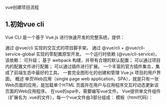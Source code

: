 vue创建项目流程

## 1.初始vue cli

Vue CLI 是一个基于 Vue.js 进行快速开发的完整系统，提供：

通过 @vue/cli 实现的交互式的项目脚手架。
通过 @vue/cli + @vue/cli-service-global 实现的零配置原型开发。
一个运行时依赖 (@vue/cli-service)，该依赖：
可升级；
基于 webpack 构建，并带有合理的默认配置；
可以通过项目内的配置文件进行配置；
可以通过插件进行扩展。
一个丰富的官方插件集合，集成了前端生态中最好的工具。
一套完全图形化的创建和管理 Vue.js 项目的用户界面。
概述
单页Web应用（single page web application，SPA），就是只有一张Web页面的应用，是加载单个HTML 页面并在用户与应用程序交互时动态更新该页面的Web应用程序。
在vue的spa中，需要编写vue文件。
Vue提供单文件组件（扩展名为 .vue的文件），每一个vue文件由3部分组成：
模板（html代码）：<template>
脚本（js代码）：<script>
样式（css代码）：<style>
就是只有一张HTML页面 所有的页面跳转都在这个HTML里面 局部刷新

## 2.使用vue cli构建项目

### 安装node.js [安装vue](https://so.csdn.net/so/search?q=安装vue&spm=1001.2101.3001.7020).cli 必须先安装node.js (官方网站[Node.js (nodejs.org)](https://nodejs.org/en))

## 3. 安装和卸载vue cli(命令安装)

1.安装

```bom
npm install -g @vue/cli
```

2.卸载

```bom
cnpm  uninstall  @vue/cli -g
npm   uninstall @vue/cli -g
```



##   4.创建项目

```bom
vue create 项目名
```

## 5.根据需求选择

 步骤1：在这里选择手动配置

![img](https://img-blog.csdnimg.cn/b6f50531fc254b8b9ea188f7ff1d9a1d.png?x-oss-process=image/watermark,type_d3F5LXplbmhlaQ,shadow_50,text_Q1NETiBA6Zm254S25ZCM5a2m44CC,size_20,color_FFFFFF,t_70,g_se,x_16)

步骤2：上下键控制 空格选择 这里选择Babel转码器 Router Vuex

![img](https://img-blog.csdnimg.cn/c1a2c80d24b74760bfeca805cde2a176.png?x-oss-process=image/watermark,type_d3F5LXplbmhlaQ,shadow_50,text_Q1NETiBA6Zm254S25ZCM5a2m44CC,size_20,color_FFFFFF,t_70,g_se,x_16)



选择的相关内容

```
 ? Check the features needed for your project: (Press <space> to select, <a> to toggle all, <i> to invert selection)
>( ) Babel //转码器，可以将ES6代码转为ES5代码，从而在现有环境执行。
( ) TypeScript// TypeScript是一个JavaScript（后缀.js）的超集（后缀.ts）包含并扩展了 JavaScript 的语法，需要被编译输出为 JavaScript在浏览器运行，目前较少人再用
( ) Progressive Web App (PWA) Support// 渐进式Web应用程序
( ) Router // vue-router（vue路由）
( ) Vuex // vuex（vue的状态管理模式）
( ) CSS Pre-processors // CSS 预处理器（如：less、sass）
( ) Linter / Formatter // 代码风格检查和格式化（如：ESlint）
( ) Unit Testing // 单元测试（unit tests）
( ) E2E Testing // e2e（end to end） 测试 
————————————————

                            版权声明：本文为博主原创文章，遵循 CC 4.0 BY-SA 版权协议，转载请附上原文出处链接和本声明。
                        
原文链接：https://blog.csdn.net/weixin_45481821/article/details/123117835
```

步骤3：选择版本 2.x

![img](https://img-blog.csdnimg.cn/5920dd450a39447ba8e4aba7dd2308c5.png?x-oss-process=image/watermark,type_d3F5LXplbmhlaQ,shadow_50,text_Q1NETiBA6Zm254S25ZCM5a2m44CC,size_20,color_FFFFFF,t_70,g_se,x_16)

  步骤4：是否开启history模式 选择否

![img](https://img-blog.csdnimg.cn/0ef97a134d07493a809e9c6a331457f3.png?x-oss-process=image/watermark,type_d3F5LXplbmhlaQ,shadow_50,text_Q1NETiBA6Zm254S25ZCM5a2m44CC,size_20,color_FFFFFF,t_70,g_se,x_16)

 步骤6：选择你想把你的配置文件放在一个独立的配置文件中？还是放到package.json中？

 选择package.json即可 没多大区别

![img](https://img-blog.csdnimg.cn/e8fd6d6d1cd1488fb5fe2db531155072.png?x-oss-process=image/watermark,type_d3F5LXplbmhlaQ,shadow_50,text_Q1NETiBA6Zm254S25ZCM5a2m44CC,size_20,color_FFFFFF,t_70,g_se,x_16)

​    步骤7：询问你是否保存以上设置 方便下次选择 这里选择 否 如果选择是 下面还要给你的配      置 取个名字

![img](https://img-blog.csdnimg.cn/9d9e953493a64201b55b229c11a8e897.png?x-oss-process=image/watermark,type_d3F5LXplbmhlaQ,shadow_50,text_Q1NETiBA6Zm254S25ZCM5a2m44CC,size_20,color_FFFFFF,t_70,g_se,x_16)

  步骤8：cd 进入项目 npm run serve 启动项目 

  步骤9：出现两个地址 按住Ctrl键 点击 出现下面页面 项目创建成功 

![img](https://img-blog.csdnimg.cn/5465bebe04034deea0c55075a1c621b3.png?x-oss-process=image/watermark,type_d3F5LXplbmhlaQ,shadow_50,text_Q1NETiBA6Zm254S25ZCM5a2m44CC,size_12,color_FFFFFF,t_70,g_se,x_16)

![img](https://img-blog.csdnimg.cn/ddcb33bd1ab649c38217e2c92ddaf43b.png?x-oss-process=image/watermark,type_d3F5LXplbmhlaQ,shadow_50,text_Q1NETiBA6Zm254S25ZCM5a2m44CC,size_20,color_FFFFFF,t_70,g_se,x_16)

## 6.开启http-server服务

1.进入项目,cd projectname

```bom
cd project
```

2.安装pnpm,安装生成环境

```bom
pnpm build
```

3.安装http-server

```bom
npm install --global http-server
```

4.运行http-server

```
进入 cd dist
开启 http-server服务
```

## 7.一些报错积累

## **1.错误场景：**

在使用`npm install` 安装插件出现错误
[![img](https://img-blog.csdnimg.cn/img_convert/f35cc0d542247f1198a3ae9852ddd8c5.png)](https://img-blog.csdnimg.cn/img_convert/f35cc0d542247f1198a3ae9852ddd8c5.png)

## 2.失败原因：

**权限不足**

## **3.解决方法：**

将Node.js的安装目录设置成完全控制。
[![img](https://img-blog.csdnimg.cn/img_convert/b6a012e8f2f8c785a833cbc3b206a514.png)](https://img-blog.csdnimg.cn/img_convert/b6a012e8f2f8c785a833cbc3b206a514.png)

> 如果设置了在VSCode还是无法下载，就以管理员的身份进入CMD后。找到项目的根目录，运行`npm install`

[![img](https://img-blog.csdnimg.cn/img_convert/e172ff3b9954e91a6e499c7343bd1cce.png)](https://img-blog.csdnimg.cn/img_convert/e172ff3b9954e91a6e499c7343bd1cce.png)
[![img](https://img-blog.csdnimg.cn/img_convert/e99d149486ff321a6965a7e2e0336875.png)](https://img-blog.csdnimg.cn/img_convert/e99d149486ff321a6965a7e2e0336875.png)

成功
[![img](https://img-blog.csdnimg.cn/img_convert/7d978702b1a3f014cfbc487866000353.png)](https://img-blog.csdnimg.cn/img_convert/7d978702b1a3f014cfbc487866000353.png)

# 4.脚手架(vite)

全局安装vite

```
npm install vite -g
```



打开`Vue.js`官网:[https://cn.vuejs.org/](https://link.zhihu.com/?target=https%3A//cn.vuejs.org/)，我们会发现`Vue 2` 将于 2023 年 12 月 31 日停止维护

![img](https://pic2.zhimg.com/80/v2-e4fec9bfd23c35ec343c50ad2a4d84fd_720w.webp)

vue2停止维护

虽然`Vue2`的项目还不少，但是官方尤大大都在拥抱`Vue3`。

那我们也不能落后啊，今天就来说说怎么创建第一个`Vue3`项目。

并安装Element Plus 及一些常用配置，实现如下简单增删改查页面

![img](https://pic2.zhimg.com/80/v2-9d92874e56f6fb31abe7d6ba8a6c524d_720w.webp)

### **一、工具简介**

> 这里我们简单介绍一下文章中使用到的工具，使用这些工具可以提高我们开发效率。
> 当然了只有`nodejs` 是必须要安装的，`nvm `、`Vite` 、`NRM` 这些都不是必须的，

### **1.1 `nvm nodejs`管理工具**

`nvm`全名`node.js version management`，顾名思义是一个`nodejs`的版本管理工具。

通过它可以**安装**和**切换**不同版本的`nodejs`

### **1.2 `node.js` js运行环境**

`Node.js` 就不用多说了，官方解释：`Node.js` is an open-source, cross-platform JavaScript runtime environment. 翻译过来：`Node.js`是一个开源、跨平台的JavaScript运行时环境。

### **1.3 `Vite` 前端构建工具**

Vite是尤雨溪团队开发的，官方称是下一代新型前端构建工具，能够显著提升前端开发体验。

上面称是下一代，当前一代当然是我们熟悉的webpack

Vite 优势

- 开发环境中，无需打包操作，可快速的冷启动。
- 轻量快速的热重载（HMR）。
- 真正的按需编译，不再等待整个应用编译完成。

Vite 官网：[https://cn.vitejs.dev/](https://link.zhihu.com/?target=https%3A//cn.vitejs.dev/)

### **1.4 `NRM`镜像管理工具**

`nrm` 全称是：（npm registry manager） 是`npm`的镜像管理工具

有时候国外的资源太慢，使用它就可以快速地在`npm`镜像源间快速切换

### **二、安装上面工具**

### **2.1 nvm 安装与使用**

### **2.1.1 nvm下载**

①github下载 [https://github.com/coreybutler/nvm-windows/releases](https://link.zhihu.com/?target=https%3A//github.com/coreybutler/nvm-windows/releases)

![img](https://pic4.zhimg.com/80/v2-e04e784389a6ad5c45fcd8287260c20f_720w.webp)

GitHub下载nvm

②百度网盘下载

有的小伙伴可能打开GitHub网站比较忙，贴心的我帮大家准备了百度网盘下载

链接：[https://pan.baidu.com/s/18FZuhmw7OCFeLFpQmf7u6w](https://link.zhihu.com/?target=https%3A//pan.baidu.com/s/18FZuhmw7OCFeLFpQmf7u6w) 提取码：lnaf

### **2.1.2 nvm 安装**

① 双击nvm-setup.exe可执行文件

![img](https://pic3.zhimg.com/80/v2-41aa7b6d8f7f0bd8d21f5d3d2ab97022_720w.webp)

双击可执行文件

② 选择nvm安装路径

![img](https://pic4.zhimg.com/80/v2-1c803f10e868f27a4708d1120b17913b_720w.webp)



③选择nodejs安装路径

![img](https://pic1.zhimg.com/80/v2-8863a67aee1a2af513d01dad2c606fe0_720w.webp)



④安装

![img](https://pic2.zhimg.com/80/v2-cba05617014ccf90efb3ad95f2ee3b3d_720w.webp)



⑤检查是否安装成功

```text
C:\Users\xiezhr>nvm version
1.1.9
```

⑥ nvm 常用命令

```text
# 显示可以安装的所有nodejs版本
nvm list available 
 # 安装指定版本的nodejs
nvm install <version> 
# 显示已安装版本列表
nvm list
# 使用指定版本node
nvm use [version]
# 卸载指定版本node
nvm uninstall <version>
```

### **2.2 nodejs安装**

### **2.2.1 nodejs官网**

官网： [https://nodejs.org/en/](https://link.zhihu.com/?target=https%3A//nodejs.org/en/)

![img](https://pic4.zhimg.com/80/v2-b8d4c1cb9b5f813aadf7d775fd59497b_720w.webp)

nodejs官网

### **2.2.2 查看nodejs 所有版本**

上一小节中安装好的nvm，既然nvm是nodejs管理工具，我们这里就是用nvm 查看node.js 版本，安装nodejs

① **nvm list available** 查看版本

```text
C:\Users\xiezhr>nvm list available
|   CURRENT    |     LTS      |  OLD STABLE  | OLD UNSTABLE |
|--------------|--------------|--------------|--------------|
|   18.10.0    |   16.17.1    |   0.12.18    |   0.11.16    |
|    18.9.1    |   16.17.0    |   0.12.17    |   0.11.15    |
|    18.9.0    |   16.16.0    |   0.12.16    |   0.11.14    |
|    18.8.0    |   16.15.1    |   0.12.15    |   0.11.13    |
|    18.7.0    |   16.15.0    |   0.12.14    |   0.11.12    |
|    18.6.0    |   16.14.2    |   0.12.13    |   0.11.11    |
|    18.5.0    |   16.14.1    |   0.12.12    |   0.11.10    |
|    18.4.0    |   16.14.0    |   0.12.11    |    0.11.9    |
|    18.3.0    |   16.13.2    |   0.12.10    |    0.11.8    |
|    18.2.0    |   16.13.1    |    0.12.9    |    0.11.7    |
|    18.1.0    |   16.13.0    |    0.12.8    |    0.11.6    |
|    18.0.0    |   14.20.1    |    0.12.7    |    0.11.5    |
|    17.9.1    |   14.20.0    |    0.12.6    |    0.11.4    |
|    17.9.0    |   14.19.3    |    0.12.5    |    0.11.3    |
|    17.8.0    |   14.19.2    |    0.12.4    |    0.11.2    |
|    17.7.2    |   14.19.1    |    0.12.3    |    0.11.1    |
|    17.7.1    |   14.19.0    |    0.12.2    |    0.11.0    |
|    17.7.0    |   14.18.3    |    0.12.1    |    0.9.12    |
|    17.6.0    |   14.18.2    |    0.12.0    |    0.9.11    |
|    17.5.0    |   14.18.1    |   0.10.48    |    0.9.10    |

This is a partial list. For a complete list, visit https://nodejs.org/en/download/releases
```

② **nvm install [version]** 安装我们需要的版本

```text
# 安装16.17.1版本
C:\Users\xiezhr>nvm install 16.17.1
Downloading node.js version 16.17.1 (64-bit)...
Extracting...
Complete

Installation complete. If you want to use this version, type
nvm use 16.17.1
```

### **2.2.3 使用指定版本的nodejs**

> 如果我们在日常开发中用到多个版本的`nodejs`,我们电脑上也安装了多个版本的`nodejs`
> 这时候，我们就可以使用如下命令切换`nodejs`版本

```text
C:\WINDOWS\system32>nvm use 16.17.1
Now using node v16.17.1 (64-bit)
```

**小提示：在执行上面命令中可能会报如下错，只需要将cmd切换到管理员登录即可解决**

![img](https://pic2.zhimg.com/80/v2-995d99a07d476ecd78d5d8621b1d8171_720w.webp)

报错提示

### **2.2.4 查看当前nodejs版本**

> 当我们按照上面的方法切换了`nodejs`版本后，可以用如下命令查看当前`nodejs`版本信息

```text
# 查看node版本
C:\Users\xiezhr>node -v
v16.17.1
# 查看npm版本
C:\Users\xiezhr>npm -v
8.15.0
```

### **2.3 镜像管理工具NRM 安装**

### **2.3.1 安装NRM**

> 输入`npm install -g nrm` 后回车即可全局安装`NRM`镜像管理工具

```text
C:\Users\xiezhr>npm install -g nrm
npm WARN deprecated uuid@3.4.0: Please upgrade  to version 7 or higher.  Older versions may use Math.random() in certain circumstances, which is known to be problematic.  See https://v8.dev/blog/math-random for details.
npm WARN deprecated har-validator@5.1.5: this library is no longer supported
npm WARN deprecated request@2.88.2: request has been deprecated, see https://github.com/request/request/issues/3142

added 58 packages in 6s
npm notice
npm notice New minor version of npm available! 8.15.0 -> 8.19.2
npm notice Changelog: https://github.com/npm/cli/releases/tag/v8.19.2
npm notice Run npm install -g npm@8.19.2 to update!
npm notice
```

### **2.3.2 nrm镜像管理工具使用**

> 我们可以通过如下常用nrm命令管理npm镜像

```text
# 查看镜像列表
nrm ls
# 查看当前使用的镜像
nrm current 
# 添加镜像
nrm add <名称> <远程地址或私服地址>
# 删除镜像
nrm del <名称>
# 切换镜像
nrm use <名称> 
# 测试镜像网络传输速度
nrm test <名称>
# 查看nrm版本号
nrm <-version | -V> 
# 查看nrm相关信息
nrm <-help | -h>
# 打开镜像主页
nrm home <名称> [browser]
# 上传npm包或命令程序
nrm publish [<tarball>|<folder>]
```

查看镜像列表

![img](https://pic3.zhimg.com/80/v2-e7ad8787f44f28675c7b149e40f48346_720w.webp)

image-20230902110743824

### **三、创建Vue3项目**

> 我们到官网 [https://cn.vitejs.dev/guide/](https://link.zhihu.com/?target=https%3A//cn.vitejs.dev/guide/) 根据官网一步步往下走即可

**兼容性注意：**Vite 需要 **[Node.js](https://link.zhihu.com/?target=https%3A//nodejs.org/en/)** 版本 14.18+，16+。

然而，有些模板需要依赖更高的 Node 版本才能正常运行，当你的包管理器发出警告时，请注意升级你的 Node 版本。



一、先安装Vite

```
npm install vite -g
```

① 使用`npm` 、`yarn `、`pnpm` 其中一种命令安装即可

> `pnpm` 是集合了`npm` 和`yarn` 优点的，在使用前需要先安装

使用 `NPM`:

```text
 npm create vite@latest
```

使用 `Yarn`:

```text
 yarn create vite
```

使用 `PNPM`:

```text
 pnpm create vite
```

③选择使用哪种框架，这里我们当然是选择Vue 了

> Vite 不仅仅支持Vue 框架，还支持React、Vanilla、Lit 等前端主流框架

![img](https://pic4.zhimg.com/80/v2-e724d0a3606da65950b8b76496a68263_720w.webp)

选择Vue框架

④ 选择Javascript 和TypeScript

> Vue3 已经全面拥抱TypeScript，所以这里我们就选择TypeScript

![img](https://pic4.zhimg.com/80/v2-73b5d6b2671fc870f053c816bc81b2eb_720w.webp)

选择TypeScript

⑤ 到此我们就创建完成了，是不是很简单了

![img](https://pic1.zhimg.com/80/v2-40bbbc9a30203282a8e0417c0a4eb9ec_720w.webp)

构建完成

⑥ 我们按照上面提示，进入到 vite-project 项目路径下 按照依赖

```text
# 切换到项目跟目录
cd vite-project
# 安装依赖
npm install
```

![img](https://pic3.zhimg.com/80/v2-fa7c363d9395dae17fb27df48f9f60e6_720w.webp)

安装依赖

⑦ 启动Vue 项目

> 输入如下命令启动我们创建好的Vue项目

```text
# 启动项目
npm run dev
```

当控制台看到如下所示，说明启动成功了

![img](https://pic3.zhimg.com/80/v2-892415ca4a1670501c1c111dcaffa52a_720w.webp)

启动成功

浏览器打开 [http://127.0.0.1:5173/](https://link.zhihu.com/?target=http%3A//127.0.0.1%3A5173/)

![img](https://pic4.zhimg.com/80/v2-2fbbd083a1b3c6b4fe61411c0b5ffabb_720w.webp)

浏览器打开

### **四、项目结构介绍**

> 通过Vite创建好的Vue 项目机构如下所示

### **4.1 项目结构**

![img](https://pic1.zhimg.com/80/v2-3442709f2da5ed83d3018054fb78e26c_720w.webp)

Vue项目目录

里面需要重点关注的，我用小红旗和小星星标注了

![img](https://pic1.zhimg.com/80/v2-e938ff969fc1861a5d058d9da8560d64_720w.webp)

项目结构说明

### **4.2 index.html**

首页文件的初始代码如下：

```text
<!doctype html>
<html lang="en">
  <head>
    <meta charset="UTF-8" />
    <link rel="icon" type="image/svg+xml" href="/vite.svg" />
    <meta name="viewport" content="width=device-width, initial-scale=1.0" />
    <title>Vite + Vue + TS</title>
  </head>
  <body>
    <div id="app"></div>
    <script type="module" src="/src/main.ts"></script>
  </body>
</html>
```

这就是一个普普通通的`html`文件，让它与众不同的是`<div id="app"></div>`

整个项目只有这一个` html` 文件，所以这是一个 **单页面应用**，当我们打开这个应用，表面上可以有很多页面，实际上它们都只不过在一个 div 中

# 5.项目集合(组件化)

1.先把项目写好

![image-20240306092842723](VueStudy.assets/image-20240306092842723.png)

2.再用一个import去导入

**import的后面一定要大写**,然后还要连续

![image-20240306092927820](VueStudy.assets/image-20240306092927820.png)

